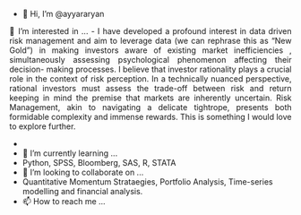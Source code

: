 - 👋 Hi, I’m @ayyararyan
<p align="justify">
👀 I’m interested in ...
- I have developed a profound interest in data driven risk management and aim to leverage
data (we can rephrase this as “New Gold”) in making investors aware of existing market
inefficiencies , simultaneously assessing psychological phenomenon affecting their decision-
making processes. I believe that investor rationality plays a crucial role in the context of risk
perception. In a technically nuanced perspective, rational investors must assess the trade-off
between risk and return keeping in mind the premise that markets are inherently uncertain.
Risk Management, akin to navigating a delicate tightrope, presents both formidable
complexity and immense rewards. This is something I would love to explore further.
</p>


- 
- 🌱 I’m currently learning ...
- Python, SPSS, Bloomberg, SAS, R, STATA
- 💞️ I’m looking to collaborate on ...
- Quantitative Momentum Strataegies, Portfolio Analysis, Time-series modelling and financial analysis.
- 📫 How to reach me ...

<!---
ayyararyan/ayyararyan is a ✨ special ✨ repository because its `README.md` (this file) appears on your GitHub profile.
You can click the Preview link to take a look at your changes.
--->

